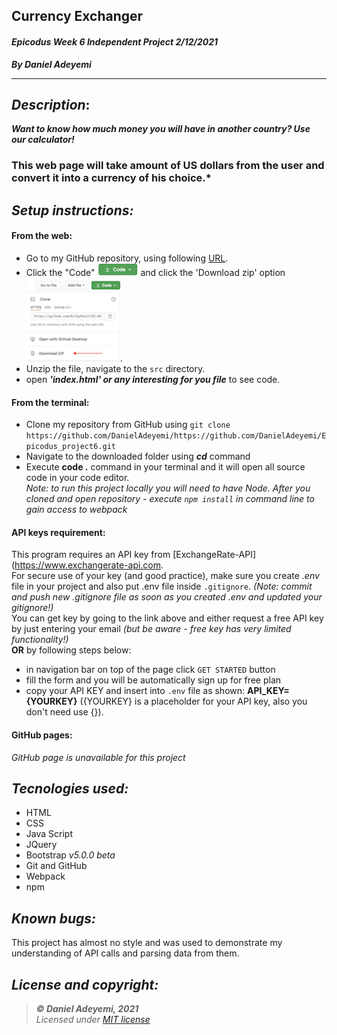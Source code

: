 ## Currency Exchanger
#### *Epicodus Week 6 Independent Project  2/12/2021*
***By Daniel Adeyemi***
___

## *Description*:    
***Want to know how much money you will have in another country? Use our calculator!***
### This web page will take amount of US dollars from the user and convert it into a currency of his choice.*


## *Setup instructions:*
#### From the web:
* Go to my GitHub repository, using following [URL](https://github.com/DanielAdeyemi/Epicodus_project6.git).
* Click the "Code" ![img](src/assets/code.png) and click the 'Download zip' option ![img](src/assets/zip.png).
* Unzip the file, navigate to the `src` directory.
* open ***'index.html' or any interesting for you file*** to see code.
#### From the terminal: 
* Clone my repository from GitHub using `git clone https://github.com/DanielAdeyemi/https://github.com/DanielAdeyemi/Epicodus_project6.git`
* Navigate to the downloaded folder using ***cd*** command
* Execute **code .** command in your terminal and it will open all source code in your code editor.    
*Note: to run this project locally you will need to have Node. After you cloned and open repository - execute `npm install` in command line to gain access to webpack*
#### API keys requirement:
This program requires an API key from [ExchangeRate-API](https://www.exchangerate-api.com.   
For secure use of your key (and good practice), make sure you create *.env* file in your project and also put .env file inside `.gitignore`. *(Note: commit and push new .gitignore file as soon as you created .env and updated your gitignore!)*   
You can get key by going to the link above and  either request a free API key by just entering your email *(but be aware - free key has very limited functionality!)*   
**OR** by following steps below:
* in navigation bar on top of the page click `GET STARTED` button
* fill the form and you will be automatically sign up for free plan
* copy your API KEY and insert into `.env` file as shown: **API_KEY={YOURKEY}** ({YOURKEY} is a placeholder for your API key, also you don't need use {}).

#### GitHub pages:
*GitHub page is unavailable for this project*

## *Tecnologies used:*
* HTML
* CSS
* Java Script
* JQuery
* Bootstrap *v5.0.0 beta*
* Git and GitHub
* Webpack
* npm

## *Known bugs:*
This project has almost no style and was used to demonstrate my understanding of API calls and parsing data from them.

## *License and copyright:*

> ***© Daniel Adeyemi, 2021***   
> *Licensed under [MIT license](https://mit-license.org/)*